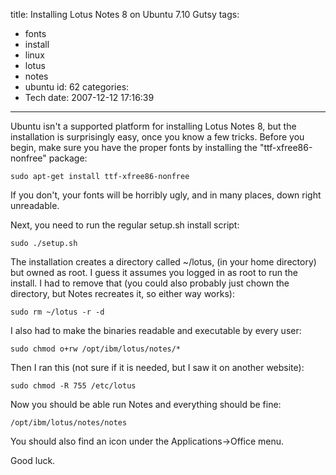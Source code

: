 title: Installing Lotus Notes 8 on Ubuntu 7.10 Gutsy
tags:
  - fonts
  - install
  - linux
  - lotus
  - notes
  - ubuntu
id: 62
categories:
  - Tech
date: 2007-12-12 17:16:39
---

Ubuntu isn't a supported platform for installing Lotus Notes 8, but the installation is surprisingly easy, once you know a few tricks. Before you begin, make sure you have the proper fonts by installing the "ttf-xfree86-nonfree" package:

`sudo apt-get install ttf-xfree86-nonfree`

If you don't, your fonts will be horribly ugly, and in many places, down right unreadable.

Next, you need to run the regular setup.sh install script:

`sudo ./setup.sh`

The installation creates a directory called ~/lotus, (in your home directory) but owned as root. I guess it assumes you logged in as root to run the install. I had to remove that (you could also probably just chown the directory, but Notes recreates it, so either way works):

`sudo rm ~/lotus -r -d`

I also had to make the binaries readable and executable by every user:

`sudo chmod o+rw /opt/ibm/lotus/notes/*`

Then I ran this (not sure if it is needed, but I saw it on another website):

`sudo chmod -R 755 /etc/lotus`

Now you should be able run Notes and everything should be fine:

`/opt/ibm/lotus/notes/notes`

You should also find an icon under the Applications-&gt;Office menu.

Good luck.
